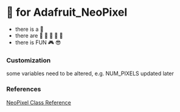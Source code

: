 # :snake: for Adafruit_NeoPixel
* there is a :snake:
* there are :tangerine: :lemon: :cherries: :watermelon: :peach:
* there is FUN :video_game: :sunglasses:


### Customization
some variables need to be altered, e.g. NUM_PIXELS 
updated later

### References
[NeoPixel Class Reference](https://adafruit.github.io/Adafruit_NeoPixel/html/class_adafruit___neo_pixel.html)

